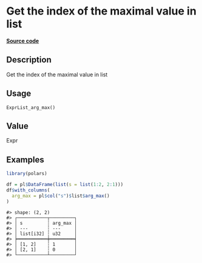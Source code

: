 

# Get the index of the maximal value in list

[**Source code**](https://github.com/pola-rs/r-polars/tree/main/R/expr__list.R#L276)

## Description

Get the index of the maximal value in list

## Usage

<pre><code class='language-R'>ExprList_arg_max()
</code></pre>

## Value

Expr

## Examples

``` r
library(polars)

df = pl$DataFrame(list(s = list(1:2, 2:1)))
df$with_columns(
  arg_max = pl$col("s")$list$arg_max()
)
```

    #> shape: (2, 2)
    #> ┌───────────┬─────────┐
    #> │ s         ┆ arg_max │
    #> │ ---       ┆ ---     │
    #> │ list[i32] ┆ u32     │
    #> ╞═══════════╪═════════╡
    #> │ [1, 2]    ┆ 1       │
    #> │ [2, 1]    ┆ 0       │
    #> └───────────┴─────────┘
